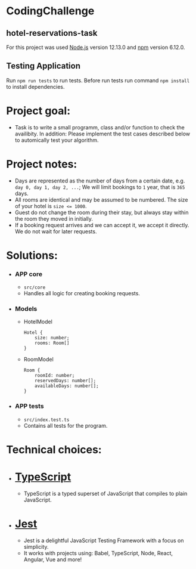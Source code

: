 # CodingChallenge
## hotel-reservations-task

For this project was used [Node.js](https://nodejs.org/) version 12.13.0 and [npm](https://www.npmjs.com/) version 6.12.0.

## Testing Application

Run `npm run tests` to run tests. Before run tests run command `npm install` to install dependencies.

# Project goal:

- Task is to write a small programm, class and/or function to check the availibity. In addition: Please
implement the test cases described below to automically test your algorithm.

# Project notes:

- Days are represented as the number of days from a certain date, e.g. `day 0, day 1, day 2, ...`; We will limit
bookings to `1` year, that is `365` days.
- All rooms are identical and may be assumed to be numbered. The size of your hotel is `size <= 1000`.
- Guest do not change the room during their stay, but always stay within the room they moved in
initially.
- If a booking request arrives and we can accept it, we accept it directly. We do not wait for later requests.

# Solutions:
- ### APP core

  - `src/core`
  - Handles all logic for creating booking requests.

- ### Models

  - HotelModel

    ```
    Hotel {
        size: number;
        rooms: Room[]
    }
    ```

  - RoomModel
    
    ```
    Room {
        roomId: number;
        reservedDays: number[];
        availableDays: number[];
    }
    ```
- ### APP tests

  - `src/index.test.ts`
  - Contains all tests for the program.

# Technical choices:
- # [TypeScript](https://graphql.org/)  
    - TypeScript is a typed superset of JavaScript that compiles to plain JavaScript.
- # [Jest](https://jestjs.io/)  
    - Jest is a delightful JavaScript Testing Framework with a focus on simplicity.
    - It works with projects using: Babel, TypeScript, Node, React, Angular, Vue and more!

